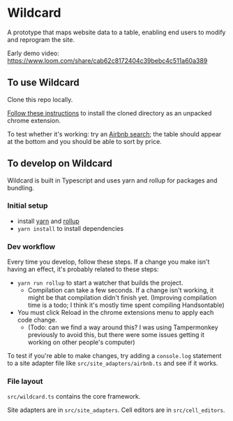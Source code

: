 # Wildcard

A prototype that maps website data to a table, enabling end users to modify and reprogram the site.

Early demo video: https://www.loom.com/share/cab62c8172404c39bebc4c511a60a389

## To use Wildcard

Clone this repo locally.

[Follow these instructions](https://developer.chrome.com/getstarted) to install the cloned directory as an unpacked chrome extension.

To test whether it's working: try an [Airbnb search](https://www.airbnb.com/s/Miami/homes?checkin=2019-11-14&checkout=2019-11-17&adults=1&children=0&infants=0&place_id=ChIJEcHIDqKw2YgRZU-t3XHylv8&refinement_paths%5B%5D=%2Fhomes&search_type=section_navigation); the table should appear at the bottom and you should be able to sort by price.

## To develop on Wildcard

Wildcard is built in Typescript and uses yarn and rollup for packages and bundling.

### Initial setup

* install [yarn](https://legacy.yarnpkg.com/en/docs/install/#mac-stable) and [rollup](https://rollupjs.org/guide/en/)
* `yarn install` to install dependencies

### Dev workflow

Every time you develop, follow these steps. If a change you make isn't having an effect, it's probably related to these steps:

* `yarn run rollup` to start a watcher that builds the project.
  * Compilation can take a few seconds. If a change isn't working, it might be that compilation didn't finish yet. (Improving compilation time is a todo; I think it's mostly time spent compiling Handsontable)
* You must click Reload in the chrome extensions menu to apply each code change.
  * (Todo: can we find a way around this? I was using Tampermonkey previously to avoid this, but there were some issues getting it working on other people's computer)

To test if you're able to make changes, try adding a `console.log` statement to a site adapter file like `src/site_adapters/airbnb.ts` and see if it works.

### File layout

`src/wildcard.ts` contains the core framework.

Site adapters are in `src/site_adapters`. Cell editors are in `src/cell_editors`.
